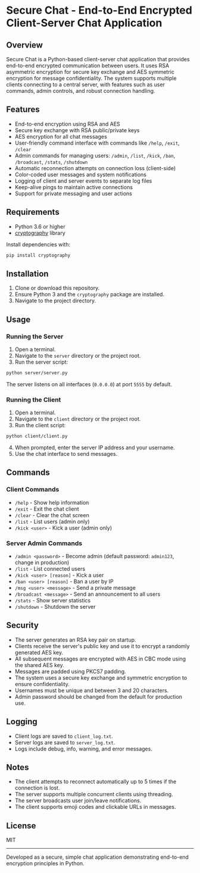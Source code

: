 # Secure Chat - End-to-End Encrypted Client-Server Chat Application

## Overview

Secure Chat is a Python-based client-server chat application that provides end-to-end encrypted communication between users. It uses RSA asymmetric encryption for secure key exchange and AES symmetric encryption for message confidentiality. The system supports multiple clients connecting to a central server, with features such as user commands, admin controls, and robust connection handling.

## Features

- End-to-end encryption using RSA and AES
- Secure key exchange with RSA public/private keys
- AES encryption for all chat messages
- User-friendly command interface with commands like `/help`, `/exit`, `/clear`
- Admin commands for managing users: `/admin`, `/list`, `/kick`, `/ban`, `/broadcast`, `/stats`, `/shutdown`
- Automatic reconnection attempts on connection loss (client-side)
- Color-coded user messages and system notifications
- Logging of client and server events to separate log files
- Keep-alive pings to maintain active connections
- Support for private messaging and user actions

## Requirements

- Python 3.6 or higher
- [cryptography](https://cryptography.io/en/latest/) library

Install dependencies with:

```bash
pip install cryptography
```

## Installation

1. Clone or download this repository.
2. Ensure Python 3 and the `cryptography` package are installed.
3. Navigate to the project directory.

## Usage

### Running the Server

1. Open a terminal.
2. Navigate to the `server` directory or the project root.
3. Run the server script:

```bash
python server/server.py
```

The server listens on all interfaces (`0.0.0.0`) at port `5555` by default.

### Running the Client

1. Open a terminal.
2. Navigate to the `client` directory or the project root.
3. Run the client script:

```bash
python client/client.py
```

4. When prompted, enter the server IP address and your username.
5. Use the chat interface to send messages.

## Commands

### Client Commands

- `/help` - Show help information
- `/exit` - Exit the chat client
- `/clear` - Clear the chat screen
- `/list` - List users (admin only)
- `/kick <user>` - Kick a user (admin only)

### Server Admin Commands

- `/admin <password>` - Become admin (default password: `admin123`, change in production)
- `/list` - List connected users
- `/kick <user> [reason]` - Kick a user
- `/ban <user> [reason]` - Ban a user by IP
- `/msg <user> <message>` - Send a private message
- `/broadcast <message>` - Send an announcement to all users
- `/stats` - Show server statistics
- `/shutdown` - Shutdown the server

## Security

- The server generates an RSA key pair on startup.
- Clients receive the server's public key and use it to encrypt a randomly generated AES key.
- All subsequent messages are encrypted with AES in CBC mode using the shared AES key.
- Messages are padded using PKCS7 padding.
- The system uses a secure key exchange and symmetric encryption to ensure confidentiality.
- Usernames must be unique and between 3 and 20 characters.
- Admin password should be changed from the default for production use.

## Logging

- Client logs are saved to `client_log.txt`.
- Server logs are saved to `server_log.txt`.
- Logs include debug, info, warning, and error messages.

## Notes

- The client attempts to reconnect automatically up to 5 times if the connection is lost.
- The server supports multiple concurrent clients using threading.
- The server broadcasts user join/leave notifications.
- The client supports emoji codes and clickable URLs in messages.

## License

MIT

---

Developed as a secure, simple chat application demonstrating end-to-end encryption principles in Python.
